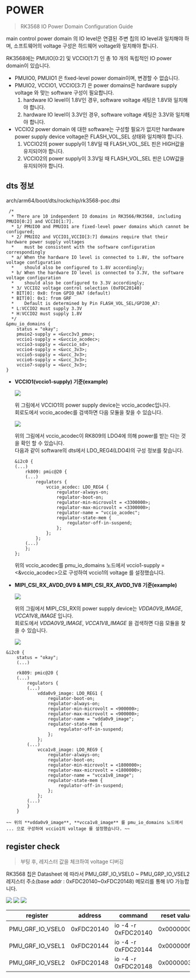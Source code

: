 # POWER 

> RK3568 IO Power Domain Configuration Guide


 main control power domain 의 IO level은 연결된 주변 칩의 IO level과 일치해야 하며, 소프트웨어의 voltage 구성은 하드웨어 voltage와 일치해야 합니다. 

 RK3568에는 PMUIO[0:2] 및 VCCIO[1:7] 인 총 10 개의 독립적인 IO power domain이 있습니다. 

 - PMUIO0, PMUIO1 은 fixed-level power domain이며, 변경할 수 없습니다.
 - PMUIO2, VCCIO1, VCCIO[3:7] 은  power domains은 hardware supply voltage 와 맞는 software 구성이 필요합니다. 
	 1) hardware IO level이 1.8V인 경우, software voltage 세팅은 1.8V와 일치해야 합니다.
	 2) hardware IO level이 3.3V인 경우, software voltage 세팅은 3.3V와 일치해야 합니다.
 - VCCIO2 power domain 에 대한 software는 구성할 필요가 없지만 hardware power  supply device voltage은 FLASH_VOL_SEL 상태와 일치해야 합니다.
	 1) VCCIO2의 power supply이 1.8V일 때 FLASH_VOL_SEL 핀은 HIGH값을 유지되어야 합니다.
	 2) VCCIO2의 power supply이 3.3V일 때 FLASH_VOL_SEL 핀은 LOW값을 유지되어야 합니다.


## dts 정보

arch/arm64/boot/dts/rockchip/rk3568-poc.dtsi
```dtb
 /*
  * There are 10 independent IO domains in RK3566/RK3568, including PMUIO[0:2] and VCCIO[1:7].
  * 1/ PMUIO0 and PMUIO1 are fixed-level power domains which cannot be configured;
  * 2/ PMUIO2 and VCCIO1,VCCIO[3:7] domains require that their hardware power supply voltages
  *    must be consistent with the software configuration correspondingly
  *	a/ When the hardware IO level is connected to 1.8V, the software voltage configuration
  *	   should also be configured to 1.8V accordingly;
  *	b/ When the hardware IO level is connected to 3.3V, the software voltage configuration
  *	   should also be configured to 3.3V accordingly;
  * 3/ VCCIO2 voltage control selection (0xFDC20140)
  *	BIT[0]: 0x0: from GPIO_0A7 (default)
  *	BIT[0]: 0x1: from GRF
  *    Default is determined by Pin FLASH_VOL_SEL/GPIO0_A7:
  *	L:VCCIO2 must supply 3.3V
  *	H:VCCIO2 must supply 1.8V
  */
&pmu_io_domains {
	status = "okay";
	pmuio2-supply = <&vcc3v3_pmu>;
	vccio1-supply = <&vccio_acodec>;
	vccio3-supply = <&vccio_sd>;
	vccio4-supply = <&vcc_3v3>;
	vccio5-supply = <&vcc_3v3>;
	vccio6-supply = <&vcc_3v3>;
	vccio7-supply = <&vcc_3v3>;
}
```


 * **VCCIO1(vccio1-supply) 기준(example)**

	![](./images/POWER_01.png)

	위 그림에서 VCCIO1의 power supply device는 vccio_acodec입니다.  
	회로도에서 vccio_acodec를 검색하면 다음 모듈을 찾을 수 있습니다.  

	![](./images/POWER_02.png)  

	위의 그림에서 vccio_acodec이 RK809의 LDO4에 의해 power를 받는 다는 것을 확인 할 수 있습니다.  
	다음과 같이 software의 dts에서 LDO_REG4(LDO4)의 구성 정보를 찾습니다.  

	```dtb
	&i2c0 {
	(...)
		rk809: pmic@20 {
		(...)
			regulators {
				vccio_acodec: LDO_REG4 {
					regulator-always-on;
					regulator-boot-on;
					regulator-min-microvolt = <3300000>;
					regulator-max-microvolt = <3300000>;
					regulator-name = "vccio_acodec";
					regulator-state-mem {
						regulator-off-in-suspend;
					};
				};
			};
		(...)
		};
	};
	```


	위의 vccio_acodec를 pmu_io_domains 노드에서 vccio1-supply = <&vccio_acodec>으로 구성하여 vccio1의 voltage 를 설정했습니다.


 * **MIPI_CSI_RX_AVDD_0V9 & MIPI_CSI_RX_AVDD_1V8 기준(example)**

	 ![](./images/POWER_06.png)

	 위의 그림에서 MIPI_CSI_RX의 power supply device는 *VDDA0V9_IMAGE*, *VCCA1V8_IMAGE* 입니다.   
	 회로도에서 *VDDA0V9_IMAGE*, *VCCA1V8_IMAGE* 을 검색하면 다음 모듈을 찾을 수 있습니다.

	 ![](./images/POWER_07.png)

```dtb
&i2c0 {
	status = "okay";
	(...)

	rk809: pmic@20 {
	(...)
		regulators {
		(...)
			vdda0v9_image: LDO_REG1 {
				regulator-boot-on;
				regulator-always-on;
				regulator-min-microvolt = <900000>;
				regulator-max-microvolt = <900000>;
				regulator-name = "vdda0v9_image";
				regulator-state-mem {
					regulator-off-in-suspend;
				};
			};
		(...)
			vcca1v8_image: LDO_REG9 {
				regulator-always-on;
				regulator-boot-on;
				regulator-min-microvolt = <1800000>;
				regulator-max-microvolt = <1800000>;
				regulator-name = "vcca1v8_image";
				regulator-state-mem {
					regulator-off-in-suspend;
				};
			};
		(...)
		}
	}
```
  
	~~ 위의 **vdda0v9_image**, **vcca1v8_image** 를 pmu_io_domains 노드에서 ... 으로 구성하여 vccio1의 voltage 를 설정했습니다. ~~

<pr/>

## register check 
> 부팅 후, 레지스터 값을 체크하여 voltage 디버깅

RK3568 칩은 Datasheet 에 따라서 PMU_GRF_IO_VSEL0 ~ PMU_GRP_IO_VSEL2 레지스터 주소(base addr : 0xFDC20140~0xFDC20148) 메모리를 통해 I/O 가능합니다.

![](./images/POWER_03.png)
![](./images/POWER_04.png)
![](./images/POWER_05.png)

| register         	| address    	| command             	| reset value 	|
|------------------	|------------	|---------------------	|-------------	|
| PMU_GRF_IO_VSEL0 	| 0xFDC20140 	| io -4 -r 0xFDC20140 	| 0x00000000  	|
| PMU_GRF_IO_VSEL1 	| 0xFDC20144 	| io -4 -r 0xFDC20144 	| 0x000000ff  	|
| PMU_GRF_IO_VSEL2 	| 0xFDC20148 	| io -4 -r 0xFDC20148 	| 0x00000030  	|
